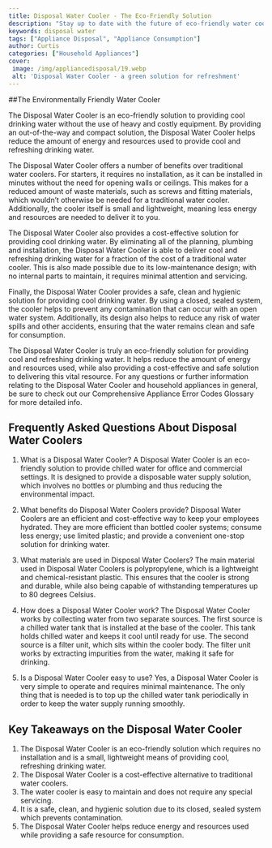 ```yaml
---
title: Disposal Water Cooler - The Eco-Friendly Solution
description: "Stay up to date with the future of eco-friendly water coolers with this guide to disposal water coolers Learn about how to limit your environmental impact with this solution"
keywords: disposal water
tags: ["Appliance Disposal", "Appliance Consumption"]
author: Curtis
categories: ["Household Appliances"]
cover: 
 image: /img/appliancedisposal/19.webp
 alt: 'Disposal Water Cooler - a green solution for refreshment'
---
```

##The Environmentally Friendly Water Cooler

The Disposal Water Cooler is an eco-friendly solution to providing cool drinking water without the use of heavy and costly equipment. By providing an out-of-the-way and compact solution, the Disposal Water Cooler helps reduce the amount of energy and resources used to provide cool and refreshing drinking water.

The Disposal Water Cooler offers a number of benefits over traditional water coolers. For starters, it requires no installation, as it can be installed in minutes without the need for opening walls or ceilings. This makes for a reduced amount of waste materials, such as screws and fitting materials, which wouldn’t otherwise be needed for a traditional water cooler. Additionally, the cooler itself is small and lightweight, meaning less energy and resources are needed to deliver it to you.

The Disposal Water Cooler also provides a cost-effective solution for providing cool drinking water. By eliminating all of the planning, plumbing and installation, the Disposal Water Cooler is able to deliver cool and refreshing drinking water for a fraction of the cost of a traditional water cooler. This is also made possible due to its low-maintenance design; with no internal parts to maintain, it requires minimal attention and servicing.

Finally, the Disposal Water Cooler provides a safe, clean and hygienic solution for providing cool drinking water. By using a closed, sealed system, the cooler helps to prevent any contamination that can occur with an open water system. Additionally, its design also helps to reduce any risk of water spills and other accidents, ensuring that the water remains clean and safe for consumption.

The Disposal Water Cooler is truly an eco-friendly solution for providing cool and refreshing drinking water. It helps reduce the amount of energy and resources used, while also providing a cost-effective and safe solution to delivering this vital resource. For any questions or further information relating to the Disposal Water Cooler and household appliances in general, be sure to check out our Comprehensive Appliance Error Codes Glossary for more detailed info.

## Frequently Asked Questions About Disposal Water Coolers

1. What is a Disposal Water Cooler? 
A Disposal Water Cooler is an eco-friendly solution to provide chilled water for office and commercial settings. It is designed to provide a disposable water supply solution, which involves no bottles or plumbing and thus reducing the environmental impact.

2. What benefits do Disposal Water Coolers provide?
Disposal Water Coolers are an efficient and cost-effective way to keep your employees hydrated. They are more efficient than bottled cooler systems; consume less energy; use limited plastic; and provide a convenient one-stop solution for drinking water.

3. What materials are used in Disposal Water Coolers? 
The main material used in Disposal Water Coolers is polypropylene, which is a lightweight and chemical-resistant plastic. This ensures that the cooler is strong and durable, while also being capable of withstanding temperatures up to 80 degrees Celsius.

4. How does a Disposal Water Cooler work?
The Disposal Water Cooler works by collecting water from two separate sources. The first source is a chilled water tank that is installed at the base of the cooler. This tank holds chilled water and keeps it cool until ready for use. The second source is a filter unit, which sits within the cooler body. The filter unit works by extracting impurities from the water, making it safe for drinking.

5. Is a Disposal Water Cooler easy to use?
Yes, a Disposal Water Cooler is very simple to operate and requires minimal maintenance. The only thing that is needed is to top up the chilled water tank periodically in order to keep the water supply running smoothly.

## Key Takeaways on the Disposal Water Cooler

1. The Disposal Water Cooler is an eco-friendly solution which requires no installation and is a small, lightweight means of providing cool, refreshing drinking water. 
2. The Disposal Water Cooler is a cost-effective alternative to traditional water coolers. 
3. The water cooler is easy to maintain and does not require any special servicing. 
4. It is a safe, clean, and hygienic solution due to its closed, sealed system which prevents contamination. 
5. The Disposal Water Cooler helps reduce energy and resources used while providing a safe resource for consumption.
